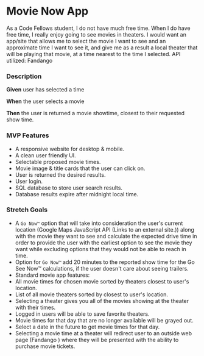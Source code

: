 # Movie Now App

As a Code Fellows student, I do not have much free time. When I do have free time, I really enjoy going to see movies in theaters. I would want an app/site that allows me to select the movie I want to see and an approximate time I want to see it, and give me as a result a local theater that will be playing that movie, at a time nearest to the time I selected. API utilized: Fandango

### Description

**Given** user has selected a time

**When** the user selects a movie

**Then** the user is returned a movie showtime, closest to their requested show time.

### MVP Features

 - A responsive website for desktop & mobile.
 - A clean user friendly UI.
 - Selectable proposed movie times.
 - Movie image & title cards that the user can click on.
 - User is returned the desired results.
 - User login.
 - SQL database to store user search results.
 - Database results expire after midnight local time.
 
 ### Stretch Goals

 - A `Go Now™` option that will take into consideration the user's current location (Google Maps JavaScript API (Links to an external site.)) along with the movie they want to see and calculate the expected drive time in order to provide the user with the earliest option to see the movie they want while excluding options that they would not be able to reach in time.
 - Option for `Go Now™` add 20 minutes to the reported show time for the Go See Now™ calculations, if the user doesn't care about seeing trailers.
 - Standard movie app features:
 - All movie times for chosen movie sorted by theaters closest to user's location.
 - List of all movie theaters sorted by closest to user's location.
 - Selecting a theater gives you all of the movies showing at the theater with their times.
 - Logged in users will be able to save favorite theaters.
 - Movie times for that day that are no longer available will be grayed out.
 - Select a date in the future to get movie times for that day.
 - Selecting a movie time at a theater will redirect user to an outside web page (Fandango ) where they will be presented with the ability to purchase movie tickets.

 